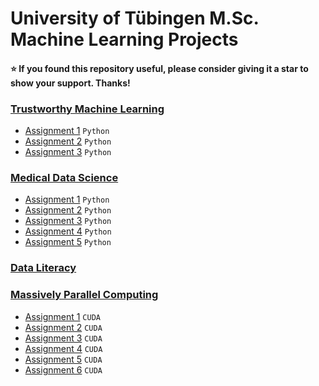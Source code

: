 # University of Tübingen M.Sc. Machine Learning Projects 

#### :star: If you found this repository useful, please consider giving it a star to show your support. Thanks! ####

### [Trustworthy Machine Learning](https://github.com/KarahanS/Master-University-Projects/tree/main/Trustworthy%20Machine%20Learning)
- [Assignment 1](https://github.com/KarahanS/Master-University-Projects/tree/main/Trustworthy%20Machine%20Learning/Assignment%20%231) `Python`
- [Assignment 2](https://github.com/KarahanS/Master-University-Projects/tree/main/Trustworthy%20Machine%20Learning/Assignment%20%232) `Python`
- [Assignment 3](https://github.com/KarahanS/Master-University-Projects/tree/main/Trustworthy%20Machine%20Learning/Assignment%20%233) `Python`

### [Medical Data Science](https://github.com/KarahanS/Master-University-Projects/tree/main/Medical%20Data%20Science)
- [Assignment 1](https://github.com/KarahanS/Master-University-Projects/tree/main/Medical%20Data%20Science/Assignment%20%231) `Python`
- [Assignment 2](https://github.com/KarahanS/Master-University-Projects/tree/main/Medical%20Data%20Science/Assignment%20%232) `Python`
- [Assignment 3](https://github.com/KarahanS/Master-University-Projects/tree/main/Medical%20Data%20Science/Assignment%20%233) `Python`
- [Assignment 4](https://github.com/KarahanS/Master-University-Projects/tree/main/Medical%20Data%20Science/Assignment%20%234) `Python`
- [Assignment 5](https://github.com/KarahanS/Master-University-Projects/tree/main/Medical%20Data%20Science/Assignment%20%235) `Python`

### [Data Literacy](https://github.com/kargibora/DataLiteracy-Regional-Rhythms)

### [Massively Parallel Computing](https://github.com/KarahanS/Master-University-Projects/tree/main/Massively%20Parallel%20Computing)
- [Assignment 1](https://github.com/KarahanS/Master-University-Projects/tree/main/Massively%20Parallel%20Computing/Assignment%20%231) `CUDA`
- [Assignment 2](https://github.com/KarahanS/Master-University-Projects/tree/main/Massively%20Parallel%20Computing/Assignment%20%232) `CUDA`
- [Assignment 3](https://github.com/KarahanS/Master-University-Projects/tree/main/Massively%20Parallel%20Computing/Assignment%20%233) `CUDA`
- [Assignment 4](https://github.com/KarahanS/Master-University-Projects/tree/main/Massively%20Parallel%20Computing/Assignment%20%234) `CUDA`
- [Assignment 5](https://github.com/KarahanS/Master-University-Projects/tree/main/Massively%20Parallel%20Computing/Assignment%20%235) `CUDA`
- [Assignment 6](https://github.com/KarahanS/Master-University-Projects/tree/main/Massively%20Parallel%20Computing/Assignment%20%236) `CUDA`
